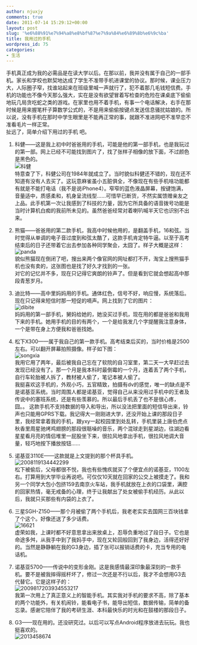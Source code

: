 ```yaml
---
author: njuxjy
comments: true
date: 2011-07-14 15:29:12+00:00
layout: post
slug: '%e6%88%91%e7%94%a8%e8%bf%87%e7%9a%84%e6%89%8b%e6%9c%ba'
title: 我用过的手机
wordpress_id: 75
categories:
- 生活
---
```


手机真正成为我的必需品是在读大学以后。在那以前，我并没有属于自己的一部手机。家长和学校也默契地达成了学生不准带手机进课堂的协议。那时候，课业压力大，人际圈子窄，找谁站起来在班级里喊一声就行了，犯不着那几毛钱短信费。手机的功能也不像今天那么强大，实在是没有欲望冒着写检查的危险在课桌底下偷偷地玩几局贪吃蛇之类的游戏。在家里也用不着手机，有事一个电话解决，右手在那时候是用来握笔杆子算数学公式的，不是用来偷偷按键点发送信息骚扰姑娘的。所以说，没有手机在那时中学生眼里是不能再正常的事，就跟不准进网吧不准早恋不准看毛片一样正常。  
扯远了，简单介绍下用过的手机 吧。

  1. 科健——这是我上初中时爸爸用的手机，可能是他的第一部手机，也是我玩过的第一部。网上已经不可能找到图片了，找了张样子相像的放下面，不过颜色是黑色的。  
![科健](http://www.xiaojiayi.com/wp-content/uploads/2011/07/99a09e562a73.jpg)   
特意查了下，科健公司在1984年就成立了。当时貌似科健还不错的，现在还不知道有没有人去买了。这玩意麻雀虽小五脏俱全，不像现在有些手机啥功能都有就是不能打电话（我不是说iPhone4）。窄窄的蓝色液晶屏幕，按键饱满，音量适中，质感柔和，机身呈流线型……可惜早已断货，不然实属馈赠亲友之上品。此手机第一次让我感到了科技的力量，因为它所具备的语音拨号功能是当时计算机白痴的我前所未见的。虽然爸爸经常对着喇叭喊半天它也识别不出来。  

  2. 熊猫——爸爸用的第二款手机，我高中时候他用的，是翻盖手机，16和弦。当时觉得从单调的电子音过度到和弦太酷了，这款手机肯定特牛逼。以至于高考结束后的日子还带着它出去参加各种同学聚会，太囧了。样子大概是这样：  
![panda](http://www.xiaojiayi.com/wp-content/uploads/2011/07/panda.jpg)   
貌似熊猫现在倒闭了吧，搜出来两个像官网的网址都打不开，淘宝上搜熊猫手机也没有卖的，这张图也是找了好久才找到的一张。  
对它的记忆并不多，现在只记得它爽朗的铃声了。但是看到它就会想起高中那段青葱岁月。  

  3. 迪比特——高中里妈妈用的手机。通体红色，信号不好，响应慢，系统落后。现在只记得来短信时那一短促的嘀声。网上找到了它的图片：  
![dibite](http://www.xiaojiayi.com/wp-content/uploads/2011/07/dibite.jpg)   
妈妈用的第一部手机，舅妈给她的，她没买过手机，现在用的都是爸爸和我用下来的手机。她用手机的目的有两个，一个是给我发几个字提醒我注意身体，一个是带在身上方便我和爸爸找她。  

  4. 松下X300——属于我自己的第一款手机。高考结束后买的，当时价格是2500左右。可以翻开屏幕拍照摄像。样子如下图：  
![songxia](http://www.xiaojiayi.com/wp-content/uploads/2011/07/songxia.jpg)   
我用它用了两年，最后被我自己忘在了软院的自习室里，第二天一大早赶过去发现已经没有了。那一个月是我本科时最倒霉的一个月，连着丢了两个手机，自行车轮胎被人拆了，教材被人偷了，笔记本被人偷了。  
我挺喜欢这手机的，外观小巧，五官精致，拍摄有dv的感觉，唯一的缺点是不是诺基亚系统。当时周围人都是诺基亚，觉得自己从来没用过手机中的王者及传说中的塞班系统，还是有些羡慕的。所以最后手机丢了也不是很心疼，囧。。 这款手机不支持数据的导入和导出，所以没法把里面的短信导出来，铃声也只能用GPRS下载。我记得大一刚刚进大学，还没开始上课的那段日子里，我经常拿着我的手机，跟yxy一起校园里到处乱转，手机里装上唐伯虎点秋香里周星驰烤鸡翅膀的那段很聒噪的音乐，两个混球走到星湖边，往湖边看星星看月亮的情侣堆里一屁股坐下来，很拉风地拿出手机，很拉风地调大音量，轻巧地按下播放按钮……  

  5. 诺基亚3110E——这款就是上文提到的那个杯具手机。  
![2008119134442299](http://www.xiaojiayi.com/wp-content/uploads/2011/07/2008119134442299.jpg)   
松下被偷后，父母都很不悦，我也有些愧疚就买了个便宜点的诺基亚，1100左右。打算用到大学毕业再说吧。可仅仅10天就在回家的公交上被摸走了。我和另一个同学大包小包挤159去南京火车站，我手机就放在上衣的口袋里，满腔的回家热情，毫无戒备的心理，终于让我献出了处女被偷手机经历。从此以后，我就只买那些有内袋的上衣了。  

  6. 三星SGH-Z150——那个月被偷了两个手机后，我老老实实去国网三百块钱拿了个这个。好像还送了多少话费。  
![16621](http://www.xiaojiayi.com/wp-content/uploads/2011/07/16621.jpg)   
虚荣如我，上课时都不好意思拿出来放桌上，忍辱负重地过了段日子。它也是命途多舛，从我手中到了我妈手中，现在又轮回般回到了我身边，活得还好好的。当然是静静躺在我的G3身边，插了张可以报销话费的卡，充当专用的电话机。  

  7. 诺基亚5700——传说中的变形金刚。这是我感情最深印象最深刻的一款手机。要不是被我摔得摇杆坏了，修过一次还是不行以后，我才不会想用G3去代替它。它是这样子的：  
![2009817203934553217](http://www.xiaojiayi.com/wp-content/uploads/2011/07/2009817203934553217.jpg)   
我第一次用上了真正意义上的智能手机。其实我对手机的要求不高，除了基本的两个功能外，有关机闹铃，能看电子书，能导出短信，数据传输，简单的备忘录。感谢它陪伴了我的考研生涯、本科最快乐的时光和在鼓楼的那段日子。  

  8. G3——现在用的。还没研究过。以后可以写点Android程序放进去玩玩。我也挺喜欢的。  
![2013458674](http://www.xiaojiayi.com/wp-content/uploads/2011/07/2013458674.jpg)   

